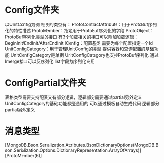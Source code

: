 # Config文件夹
以UnitConfig为例 相关的类型有：
ProtoContractAttribute：用于ProtoBuf序列化的特性描述
    ProtoMember：指定用于ProtoBuf序列化的字段
ProtoObject：ProtoBuf序列化类型的接口
    有3个加载相关的接口可以附加加载逻辑：BeginInit/EndInit/AfterEndInit
IConfig：配置基类 需要为每个配置指定一个Id
UnitConfigCategory：用于管理UnitConfig的类型 提供容器和查询配置的基础功能
    UnitConfigCategory是单例
    UnitConfigCategory也支持ProtoBuf序列化
    通过Imerge接口可以反序列化 list字段为序列化专用

# ConfigPartial文件夹
表格类型需要支持配表又有部分逻辑，逻辑部分需要通过partial另外定义
UnitConfigCategory的基础功能都是通用的 可以通过模板自动生成代码 逻辑部分partial另外定义

# 消息类型
[MongoDB.Bson.Serialization.Attributes.BsonDictionaryOptions(MongoDB.Bson.Serialization.Options.DictionaryRepresentation.ArrayOfArrays)]
[ProtoMember(6)]
